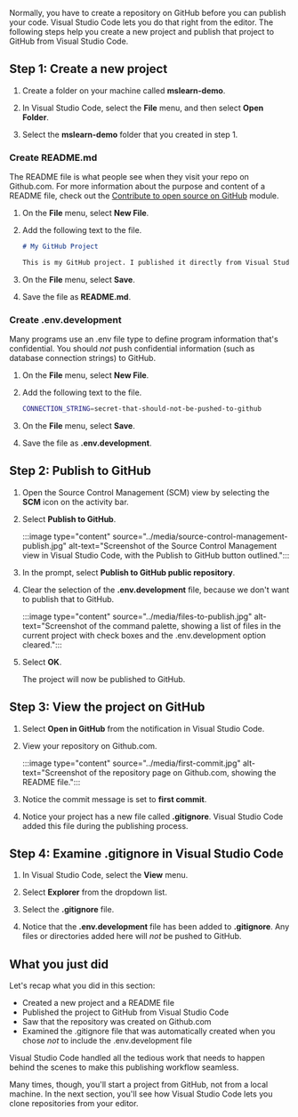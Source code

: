 Normally, you have to create a repository on GitHub before you can publish your code. Visual Studio Code lets you do that right from the editor. The following steps help you create a new project and publish that project to GitHub from Visual Studio Code.

## Step 1: Create a new project

1. Create a folder on your machine called **mslearn-demo**.

1. In Visual Studio Code, select the **File** menu, and then select **Open Folder**.

1. Select the **mslearn-demo** folder that you created in step 1.

### Create README.md

The README file is what people see when they visit your repo on Github.com. For more information about the purpose and content of a README file, check out the [Contribute to open source on GitHub](/learn/modules/create-open-source-program-github/) module.

1. On the **File** menu, select **New File**.

1. Add the following text to the file.

   ```markdown
   # My GitHub Project

   This is my GitHub project. I published it directly from Visual Studio Code.
   ```

1. On the **File** menu, select **Save**.

1. Save the file as **README.md**.

### Create .env.development

Many programs use an .env file type to define program information that's confidential. You should *not* push confidential information (such as database connection strings) to GitHub.

1. On the **File** menu, select **New File**.

1. Add the following text to the file.

   ```bash
   CONNECTION_STRING=secret-that-should-not-be-pushed-to-github
   ```

1. On the **File** menu, select **Save**.

1. Save the file as **.env.development**.

## Step 2: Publish to GitHub

1. Open the Source Control Management (SCM) view by selecting the **SCM** icon on the activity bar.

1. Select **Publish to GitHub**.

   :::image type="content" source="../media/source-control-management-publish.jpg" alt-text="Screenshot of the Source Control Management view in Visual Studio Code, with the Publish to GitHub button outlined.":::

1. In the prompt, select **Publish to GitHub public repository**.

1. Clear the selection of the **.env.development** file, because we don't want to publish that to GitHub.

   :::image type="content" source="../media/files-to-publish.jpg" alt-text="Screenshot of the command palette, showing a list of files in the current project with check boxes and the .env.development option cleared.":::

1. Select **OK**.

   The project will now be published to GitHub.

## Step 3: View the project on GitHub

1. Select **Open in GitHub** from the notification in Visual Studio Code.

1. View your repository on Github.com.

   :::image type="content" source="../media/first-commit.jpg" alt-text="Screenshot of the repository page on Github.com, showing the README file.":::

1. Notice the commit message is set to **first commit**.

1. Notice your project has a new file called **.gitignore**. Visual Studio Code added this file during the publishing process.

## Step 4: Examine .gitignore in Visual Studio Code

1. In Visual Studio Code, select the **View** menu.

1. Select **Explorer** from the dropdown list.

1. Select the **.gitignore** file.

1. Notice that the **.env.development** file has been added to **.gitignore**. Any files or directories added here will *not* be pushed to GitHub.

## What you just did

Let's recap what you did in this section:

- Created a new project and a README file
- Published the project to GitHub from Visual Studio Code
- Saw that the repository was created on Github.com
- Examined the .gitignore file that was automatically created when you chose *not* to include the .env.development file

Visual Studio Code handled all the tedious work that needs to happen behind the scenes to make this publishing workflow seamless.

Many times, though, you'll start a project from GitHub, not from a local machine. In the next section, you'll see how Visual Studio Code lets you clone repositories from your editor.
